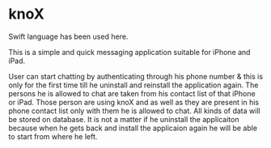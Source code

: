 # knoX

Swift language has been used here.

This is a simple and quick messaging application suitable for iPhone and iPad.

User can start chatting by authenticating through his phone number & this is only for the first time till he uninstall and reinstall the application again. The persons he is allowed to chat are taken from his contact list of that iPhone or iPad. Those person are using knoX and as well as they are present in his phone contact list only with them he is allowed to chat. All kinds of data will be stored on database. It is not a matter if he uninstall the applicaiton because when he gets back and install the applicaion again he will be able to start from where he left.
